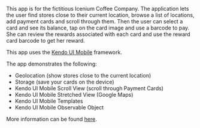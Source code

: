 This app is for the fictitious Icenium Coffee Company. The application lets the user find stores close to their current location, browse a list of locations, add payment cards and scroll through them. Then the user can select a card and see its balance, tap on the card image and use a barcode to pay. She can review the rewards associated with each card and use the reward card barcode to get her reward.

This app uses the [Kendo UI Mobile](http://www.kendoui.com/mobile.aspx "Kendo UI Mobile") framework.

The app demonstrates the following:
* Geolocation (show stores close to the current location)
* Storage (save your cards on the device)
* Kendo UI Mobile Scroll View (scroll through Payment Cards)
* Kendo UI Mobile Stretched View (Google Maps)
* Kendo UI Mobile Templates
* Kendo UI Mobile Observable Object

More information can be found [here](http://docs.icenium.com/example-apps-and-code-snippets/apps/icenium-coffee-app "Coffee App Documentation").